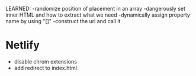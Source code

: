 LEARNED:
-randomize position of placement in an array
-dangerously set inner HTML and how to extract what we need
-dynamically assign property name by using "[]"
-construct the url and call it

# Netlify

- disable chrom extensions
- add redirect to index.html